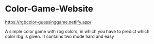 # Color-Game-Website
https://rgbcolor-guessinggame.netlify.app/

A simple color game with rbg colors, in which you have to predict which color rbg is given. It contains two mode hard and easy
